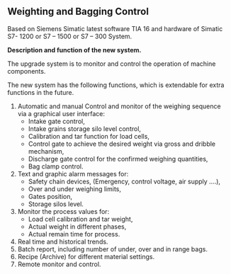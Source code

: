 ## Weighting and Bagging Control

Based on Siemens Simatic latest software TIA 16 and hardware of Simatic S7- 1200 or S7 – 1500 or S7 – 300 System.

**Description and function of the new system.**

The upgrade system is to monitor and control the operation of machine components.

The new system has the following functions, which is extendable for extra functions in the future.

1. Automatic and manual Control and monitor of the weighing sequence via a graphical user interface:
   - Intake gate control,
   - Intake grains storage silo level control,
   - Calibration and tar function for load cells,
   - Control gate to achieve the desired weight via gross and dribble mechanism,
   - Discharge gate control for the confirmed weighing quantities,
   - Bag clamp control.
2. Text and graphic alarm messages for:
    - Safety chain devices, (Emergency, control voltage, air supply ….),
    - Over and under weighing limits,
    - Gates position,
    - Storage silos level.
3. Monitor the process values for:
   - Load cell calibration and tar weight,
   - Actual weight in different phases,
   - Actual remain time for process.
4. Real time and historical trends.
5. Batch report, including number of under, over and in range bags.
6. Recipe (Archive) for different material settings.
7. Remote monitor and control.